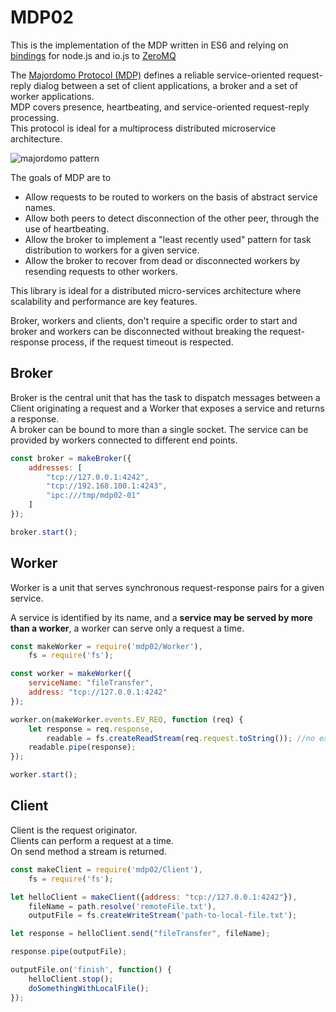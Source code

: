 # MDP02

This is the implementation of the MDP written in ES6 and relying on [bindings](https://github.com/JustinTulloss/zeromq.node)
for node.js and io.js to [ZeroMQ](http://zeromq.org/)



The [Majordomo Protocol (MDP)](http://rfc.zeromq.org/spec:18) defines a reliable service-oriented request-reply dialog between a set of client
applications, a broker and a set of worker applications.  
MDP covers presence, heartbeating, and service-oriented request-reply processing.  
This protocol is ideal for a multiprocess distributed microservice architecture.


![majordomo pattern](http://rfc.zeromq.org/spec:18/MDP/1.png")


The goals of MDP are to
* Allow requests to be routed to workers on the basis of abstract service names.
* Allow both peers to detect disconnection of the other peer, through the use of heartbeating.
* Allow the broker to implement a "least recently used" pattern for task distribution to workers for a given service.
* Allow the broker to recover from dead or disconnected workers by resending requests to other workers.

This library is ideal for a distributed micro-services architecture where scalability and performance are
key features.

Broker, workers and clients, don't require a specific order to start and broker and workers can be
disconnected without breaking the request-response process, if the request timeout is respected.


## Broker

Broker is the central unit that has the task to dispatch messages between a Client originating a request
and a Worker that exposes a service and returns a response.  
A broker can be bound to more than a single socket. The service can be provided by workers connected
to different end points.

```javascript
const broker = makeBroker({
    addresses: [
        "tcp://127.0.0.1:4242",
        "tcp://192.168.100.1:4243",
        "ipc:///tmp/mdp02-01"
    ]
});

broker.start();
```

## Worker

Worker is a unit that serves synchronous request-response pairs for a given service.

A service is identified by its name, and a **service may be served by more than a worker**, a worker can serve
only a request a time.

```javascript
const makeWorker = require('mdp02/Worker'),
    fs = require('fs');

const worker = makeWorker({
    serviceName: "fileTransfer",
    address: "tcp://127.0.0.1:4242"
});

worker.on(makeWorker.events.EV_REQ, function (req) {
    let response = req.response,
        readable = fs.createReadStream(req.request.toString()); //no exception handling
    readable.pipe(response);
});

worker.start();
```

## Client

Client is the request originator.  
Clients can perform a request at a time.  
On send method a stream is returned.

```javascript
const makeClient = require('mdp02/Client'),
    fs = require('fs');

let helloClient = makeClient({address: "tcp://127.0.0.1:4242"}),
    fileName = path.resolve('remoteFile.txt'),
    outputFile = fs.createWriteStream('path-to-local-file.txt');

let response = helloClient.send("fileTransfer", fileName);

response.pipe(outputFile);

outputFile.on('finish', function() {
    helloClient.stop();
    doSomethingWithLocalFile();
});
```